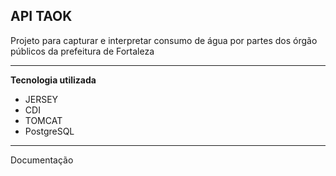## API TAOK

Projeto para capturar e interpretar consumo de água por partes dos órgão públicos da prefeitura de Fortaleza

---

**Tecnologia utilizada**

- JERSEY
- CDI
- TOMCAT
- PostgreSQL

---

Documentação
